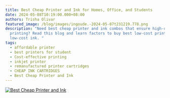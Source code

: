 ```yaml
---
title: Best Cheap Printer and Ink for Homes, Office, and Students
date: 2024-05-08T10:19:00.000+08:00
authors: Trisha Olivar
featured_image: /blog/images/ingoude.-2024-05-07t231219.778.png
description: "Need best cheap printer and ink combos that ensure high-quality
  printing? Read this blog and learn factors to buy best low-cost printer with
  low-cost ink. "
tags:
  - affordable printer
  - best printers for student
  - Cost-effective printing
  - inkjet printer
  - remanufactured printer cartridges
  - CHEAP INK CARTRIDGES
  - Best Cheap Printer and Ink
---
```

[![Best Cheap Printer and Ink](/blog/images/ingoude.-2024-05-07t231219.778.png "Best Cheap Printer and Ink for Homes, Office, and Students Use")](/blog/images/ingoude.-2024-05-07t231219.778.png)
